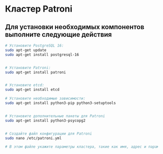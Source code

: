 # Кластер Patroni

## Для установки необходимых компонентов выполните следующие действия

```sh
# Установите PostgreSQL 16:
sudo apt-get update
sudo apt-get install postgresql-16


# Установите Patroni:
sudo apt-get install patroni


# Установите etcd:
sudo apt-get install etcd

# Установите необходимые зависимости:
sudo apt-get install python3-pip python3-setuptools


# Установите дополнительные пакеты для Patroni
sudo apt-get install python3-psycopg2


# Создайте файл конфигурации для Patroni
sudo nano /etc/patroni.yml

# В этом файле укажите параметры кластера, такие как имя, адрес и параметры подключения к PostgreSQL.
```
